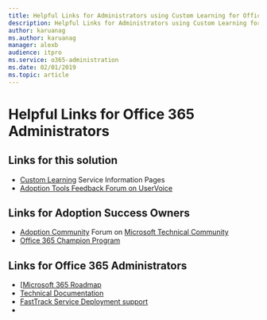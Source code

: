 ```yaml
---
title: Helpful Links for Administrators using Custom Learning for Office 365
description: Helpful Links for Administrators using Custom Learning for Office 365
author: karuanag
ms.author: karuanag
manager: alexb
audience: itpro
ms.service: o365-administration
ms.date: 02/01/2019
ms.topic: article 
---
```


# Helpful Links for Office 365 Administrators

## Links for this solution

- [Custom Learning](/office365/customlearning) Service Information Pages
- [Adoption Tools Feedback Forum on UserVoice](https://aka.ms/AdoptionFeedback)

## Links for Adoption Success Owners
- [Adoption Community](https://aka.ms/DriveAdoption) Forum on [Microsoft Technical Community](https://aka.ms/DriveAdoption)
- [Office 365 Champion Program](https://aka.ms/O365Champions)

## Links for Office 365 Administrators
- [[Microsoft 365 Roadmap](https://aka.ms/M365Roadmap)
- [Technical Documentation](/)
- [FastTrack Service Deployment support](https://www.microsoft.com/fasttrack)
-
